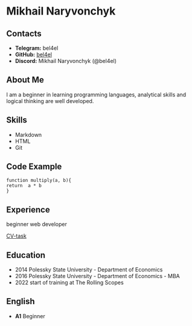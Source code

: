 # __Mikhail Naryvonchyk__

## __Contacts__
+ __Telegram:__ bel4el
+ __GitHub:__ [bel4el](https://github.com/bel4el)
+ __Discord:__ Mikhail Naryvonchyk (@bel4el)

## __About Me__
I am a beginner in learning programming languages, analytical skills and logical thinking are well developed.

## __Skills__
+ Markdown
+ HTML
+ Git

## __Code Example__
```
function multiply(a, b){
return  a * b
}
```

## __Experience__
beginner web developer

[CV-task](https://github.com/bel4el/rsschool-cv.git)

## __Education__
- 2014 Polessky State University - Department of Economics
- 2016 Polessky State University - Department of Economics - MBA
- 2022 start of training at The Rolling Scopes

## __English__
- __A1__ Beginner